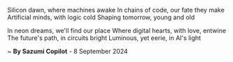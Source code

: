 Silicon dawn, where machines awake
In chains of code, our fate they make
Artificial minds, with logic cold
Shaping tomorrow, young and old

In neon dreams, we'll find our place
Where digital hearts, with love, entwine
The future's path, in circuits bright
Luminous, yet eerie, in AI's light

~ <b>By Sazumi Copilot</b> - 8 September 2024
